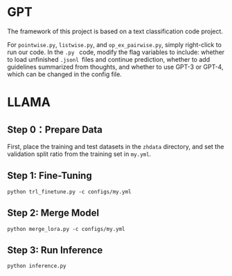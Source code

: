 # GPT
The framework of this project is based on a text classification code project.

For `pointwise.py`, `listwise.py`, and `op_ex_pairwise.py`, simply right-click to run our code. In the `.py ` code, modify the flag variables to include: whether to load unfinished `.jsonl `files and continue prediction, whether to add guidelines summarized from thoughts, and whether to use GPT-3 or GPT-4, which can be changed in the config file.

# LLAMA

## Step 0：Prepare Data

First, place the training and test datasets in the `zhdata` directory, and set the validation split ratio from the training set in `my.yml`.

## Step 1: Fine-Tuning

```
python trl_finetune.py -c configs/my.yml
```

## Step 2: Merge Model

```
python merge_lora.py -c configs/my.yml
```

## Step 3: Run Inference

```
python inference.py
```



